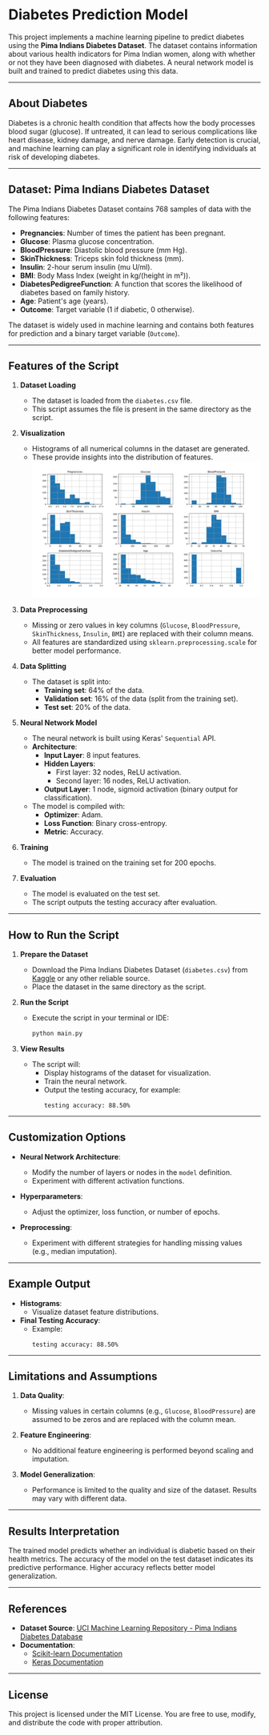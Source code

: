 # Diabetes Prediction Model

This project implements a machine learning pipeline to predict diabetes using the **Pima Indians Diabetes Dataset**. The dataset contains information about various health indicators for Pima Indian women, along with whether or not they have been diagnosed with diabetes. A neural network model is built and trained to predict diabetes using this data.

---

## About Diabetes

Diabetes is a chronic health condition that affects how the body processes blood sugar (glucose). If untreated, it can lead to serious complications like heart disease, kidney damage, and nerve damage. Early detection is crucial, and machine learning can play a significant role in identifying individuals at risk of developing diabetes.

---

## Dataset: Pima Indians Diabetes Dataset

The Pima Indians Diabetes Dataset contains 768 samples of data with the following features:

- **Pregnancies**: Number of times the patient has been pregnant.
- **Glucose**: Plasma glucose concentration.
- **BloodPressure**: Diastolic blood pressure (mm Hg).
- **SkinThickness**: Triceps skin fold thickness (mm).
- **Insulin**: 2-hour serum insulin (mu U/ml).
- **BMI**: Body Mass Index (weight in kg/(height in m²)).
- **DiabetesPedigreeFunction**: A function that scores the likelihood of diabetes based on family history.
- **Age**: Patient's age (years).
- **Outcome**: Target variable (1 if diabetic, 0 otherwise).

The dataset is widely used in machine learning and contains both features for prediction and a binary target variable (`Outcome`).

---

## Features of the Script

1. **Dataset Loading**  
   - The dataset is loaded from the `diabetes.csv` file.  
   - This script assumes the file is present in the same directory as the script.

2. **Visualization**  
   - Histograms of all numerical columns in the dataset are generated.  
   - These provide insights into the distribution of features.
   ![Dataframe plotted on a histogram](histogram.png)

3. **Data Preprocessing**  
   - Missing or zero values in key columns (`Glucose`, `BloodPressure`, `SkinThickness`, `Insulin`, `BMI`) are replaced with their column means.  
   - All features are standardized using `sklearn.preprocessing.scale` for better model performance.

4. **Data Splitting**  
   - The dataset is split into:
     - **Training set**: 64% of the data.
     - **Validation set**: 16% of the data (split from the training set).
     - **Test set**: 20% of the data.

5. **Neural Network Model**  
   - The neural network is built using Keras' `Sequential` API.  
   - **Architecture**:
     - **Input Layer**: 8 input features.
     - **Hidden Layers**:
       - First layer: 32 nodes, ReLU activation.
       - Second layer: 16 nodes, ReLU activation.
     - **Output Layer**: 1 node, sigmoid activation (binary output for classification).
   - The model is compiled with:
     - **Optimizer**: Adam.
     - **Loss Function**: Binary cross-entropy.
     - **Metric**: Accuracy.

6. **Training**  
   - The model is trained on the training set for 200 epochs.

7. **Evaluation**  
   - The model is evaluated on the test set.  
   - The script outputs the testing accuracy after evaluation.

---

## How to Run the Script

1. **Prepare the Dataset**  
   - Download the Pima Indians Diabetes Dataset (`diabetes.csv`) from [Kaggle](https://www.kaggle.com/uciml/pima-indians-diabetes-database) or any other reliable source.  
   - Place the dataset in the same directory as the script.

2. **Run the Script**  
   - Execute the script in your terminal or IDE:  
     ```bash
     python main.py
     ```

3. **View Results**  
   - The script will:
     - Display histograms of the dataset for visualization.
     - Train the neural network.
     - Output the testing accuracy, for example:
       ```
       testing accuracy: 88.50%
       ```

---

## Customization Options

- **Neural Network Architecture**:  
  - Modify the number of layers or nodes in the `model` definition.  
  - Experiment with different activation functions.

- **Hyperparameters**:  
  - Adjust the optimizer, loss function, or number of epochs.

- **Preprocessing**:  
  - Experiment with different strategies for handling missing values (e.g., median imputation).

---

## Example Output

- **Histograms**:  
  - Visualize dataset feature distributions.  
- **Final Testing Accuracy**:  
  - Example:
    ```
    testing accuracy: 88.50%
    ```

---

## Limitations and Assumptions

1. **Data Quality**:  
   - Missing values in certain columns (e.g., `Glucose`, `BloodPressure`) are assumed to be zeros and are replaced with the column mean.

2. **Feature Engineering**:  
   - No additional feature engineering is performed beyond scaling and imputation.

3. **Model Generalization**:  
   - Performance is limited to the quality and size of the dataset. Results may vary with different data.

---

## Results Interpretation

The trained model predicts whether an individual is diabetic based on their health metrics. The accuracy of the model on the test dataset indicates its predictive performance. Higher accuracy reflects better model generalization.

---

## References

- **Dataset Source**: [UCI Machine Learning Repository - Pima Indians Diabetes Database](https://archive.ics.uci.edu/ml/datasets/Pima+Indians+Diabetes)
- **Documentation**:
  - [Scikit-learn Documentation](https://scikit-learn.org/)
  - [Keras Documentation](https://keras.io/)

---

## License

This project is licensed under the MIT License. You are free to use, modify, and distribute the code with proper attribution.
